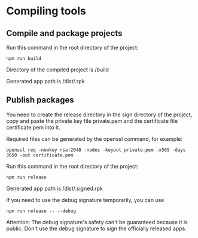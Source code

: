 # Compiling tools

## Compile and package projects

Run this command in the root directory of the project:

```
npm run build
```

Directory of the compiled project is /build

Generated app path is /dist/.rpk

## Publish packages

You need to create the release directory in the sign directory of the project, copy and paste the private key file private.pem and the certificate file certificate.pem into it.

Required files can be generated by the openssl command, for example:

```
openssl req -newkey rsa:2048 -nodes -keyout private.pem -x509 -days 3650 -out certificate.pem
```

Run this command in the root directory of the project:

```
npm run release
```

Generated app path is /dist/.signed.rpk

If you need to use the debug signature temporarily, you can use

```
npm run release -- --debug
```

Attention: The debug signature's safety can't be guaranteed because it is public. Don't use the debug signature to sign the officially released apps.